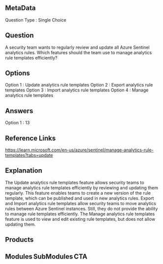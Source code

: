 ## MetaData
Question Type : Single Choice

## Question
A security team wants to regularly review and update all Azure Sentinel analytics rules. Which features should the team use to manage analytics rule templates efficiently? 

## Options
Option 1 : Update analytics rule templates
Option 2 : Export analytics rule templates 
Option 3 : Import analytics rule templates
Option 4 : Manage analytics rule templates 

## Answers
Option 1 : 13

## Reference Links
 https://learn.microsoft.com/en-us/azure/sentinel/manage-analytics-rule-templates?tabs=update

## Explanation
The Update analytics rule templates feature allows security teams to manage analytics rule templates efficiently by reviewing and updating them regularly. This feature enables teams to create a new version of the rule template, which can be published and used in new analytics rules. Export and Import analytics rule templates allow security teams to move analytics rules between Azure Sentinel instances. Still, they do not provide the ability to manage rule templates efficiently. The Manage analytics rule templates feature is used to view and edit existing rule templates, but does not allow updating them.
## Products 


## Modules SubModules CTA 